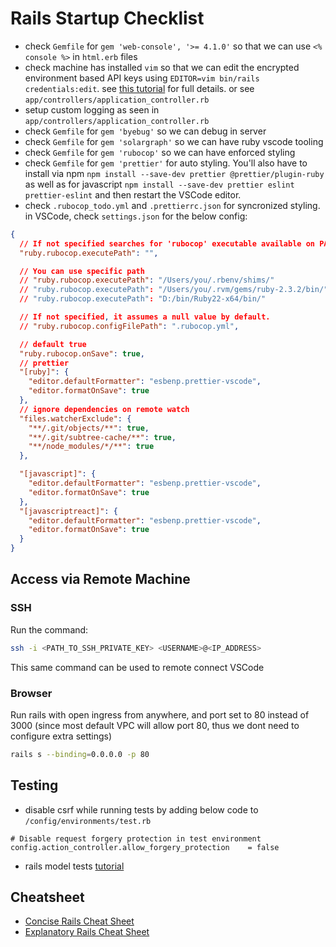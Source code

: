 # Rails Startup Checklist

- check `Gemfile` for `gem 'web-console', '>= 4.1.0'` so that we can use `<% console %>` in `html.erb` files
- check machine has installed `vim` so that we can edit the encrypted environment based API keys using `EDITOR=vim bin/rails credentials:edit`. see [this tutorial](https://blog.engineyard.com/rails-encrypted-credentials-on-rails-5.2) for full details. or see `app/controllers/application_controller.rb`
- setup custom logging as seen in `app/controllers/application_controller.rb`
- check `Gemfile` for `gem 'byebug'` so we can debug in server
- check `Gemfile` for `gem 'solargraph'` so we can have ruby vscode tooling
- check `Gemfile` for `gem 'rubocop'` so we can have enforced styling
- check `Gemfile` for `gem 'prettier'` for auto styling. You'll also have to install via npm `npm install --save-dev prettier @prettier/plugin-ruby` as well as for javascript `npm install --save-dev prettier eslint prettier-eslint` and then restart the VSCode editor.
- check `.rubocop_todo.yml` and `.prettierrc.json` for syncronized styling. in VSCode, check `settings.json` for the below config:

```json
{
  // If not specified searches for 'rubocop' executable available on PATH (default and recommended)
  "ruby.rubocop.executePath": "",

  // You can use specific path
  // "ruby.rubocop.executePath": "/Users/you/.rbenv/shims/"
  // "ruby.rubocop.executePath": "/Users/you/.rvm/gems/ruby-2.3.2/bin/"
  // "ruby.rubocop.executePath": "D:/bin/Ruby22-x64/bin/"

  // If not specified, it assumes a null value by default.
  // "ruby.rubocop.configFilePath": ".rubocop.yml",

  // default true
  "ruby.rubocop.onSave": true,
  // prettier
  "[ruby]": {
    "editor.defaultFormatter": "esbenp.prettier-vscode",
    "editor.formatOnSave": true
  },
  // ignore dependencies on remote watch
  "files.watcherExclude": {
    "**/.git/objects/**": true,
    "**/.git/subtree-cache/**": true,
    "**/node_modules/*/**": true
  },

  "[javascript]": {
    "editor.defaultFormatter": "esbenp.prettier-vscode",
    "editor.formatOnSave": true
  },
  "[javascriptreact]": {
    "editor.defaultFormatter": "esbenp.prettier-vscode",
    "editor.formatOnSave": true
  }
}
```

## Access via Remote Machine

### SSH
Run the command:
```sh
ssh -i <PATH_TO_SSH_PRIVATE_KEY> <USERNAME>@<IP_ADDRESS>
```
This same command can be used to remote connect VSCode

### Browser
Run rails with open ingress from anywhere, and port set to 80 instead of 3000 (since most default VPC will allow port 80, thus we dont need to configure extra settings)
```sh
rails s --binding=0.0.0.0 -p 80
```


## Testing

- disable csrf while running tests by adding below code to `/config/environments/test.rb`
```
# Disable request forgery protection in test environment
config.action_controller.allow_forgery_protection    = false
```

- rails model tests [tutorial](https://semaphoreci.com/community/tutorials/how-to-test-rails-models-with-minitest)


## Cheatsheet

- [Concise Rails Cheat Sheet](https://dev.to/ericchapman/my-beloved-ruby-on-rails-cheat-sheet-50pi)
- [Explanatory Rails Cheat Sheet](https://gist.github.com/mdang/95b4f54cadf12e7e0415)